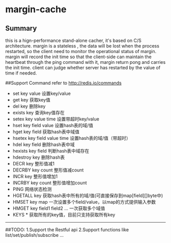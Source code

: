 # margin-cache

## Summary
this is a hign-performance stand-alone cacher, it's based on C/S architecture.
margin is a stateless , the data will be lost when the process restarted, so the client need to monitor the operational status of margin.
margin will record the init time so that the client-side can maintain the heartbeat through the ping command with it, margin return pong and carries the init time.
client can judge whether server has restarted by the value of time if needed.

##Support Command
refer to http://redis.io/commands
* set key value                                             设置key/value
* get key                                                   获取key值
* del key                                                   删除key
* exists key                                                查询key值存在
* setex key value time                                      设置带超时key/value
* hset key field value                                      设置hash表的域/值
* hget key field                                            获取hash表中域值
* hsetex  key field value time                              设置hash表的域/值（带超时）
* hdel key field                                            删除hash表中域
* hexists key field                                         判断hash表中域存在
* hdestroy key                                              删除hash表
* DECR key 						  整形值减1
* DECRBY key count					  整形值减count				
* INCR   key 						  整形值增加1
* INCRBY  key count					  整形值增加count
* PING							  网络状态检测
* HGETALL key						  获取hash表中所有的域/值(可直接保存到map[field][]byte中)
* HMSET key map						  一次设置多个field/value，以map的方式提供输入参数
* HMGET key field1 field2 ...				  一次获取多个域值
* KEYS *      						  获取所有的key值，目前只支持获取所有key

----------------------------------------------------
##TODO:
1.Support the Restful api
2.Support functions like list/set/publish/subscribe ...

